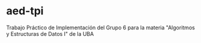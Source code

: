 # aed-tpi

Trabajo Práctico de Implementación del Grupo 6 para la materia "Algoritmos y Estructuras de Datos I" de la UBA